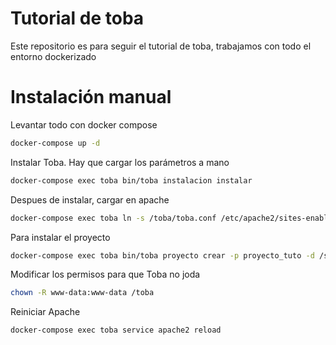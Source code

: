 # Tutorial de toba

Este repositorio es para seguir el tutorial de toba, trabajamos con todo el entorno dockerizado

# Instalación manual

Levantar todo con docker compose

```bash
docker-compose up -d
```

Instalar Toba. Hay que cargar los parámetros a mano

```bash
docker-compose exec toba bin/toba instalacion instalar
```

Despues de instalar, cargar en apache

```bash
docker-compose exec toba ln -s /toba/toba.conf /etc/apache2/sites-enabled/toba_3_3.conf
```

Para instalar el proyecto

```bash
docker-compose exec toba bin/toba proyecto crear -p proyecto_tuto -d /srv/toba
```

Modificar los permisos para que Toba no joda

```bash
chown -R www-data:www-data /toba
```

Reiniciar Apache

```bash
docker-compose exec toba service apache2 reload
```

